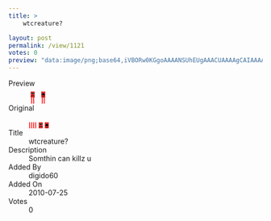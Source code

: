 ```yaml
---
title: >
    wtcreature?

layout: post
permalink: /view/1121
votes: 0
preview: "data:image/png;base64,iVBORw0KGgoAAAANSUhEUgAAACUAAAAgCAIAAAAaMSbnAAAABnRSTlMA/wD/AP5AXyvrAAAAyklEQVRIie2VbQ6DMAiGZemN2K7knTyTciXf/eii/aCVbY0xW0l/lBZ4oBAlYB1OlNuZsM7rvIvzXKTdH7rVMpuCGdwb10ciFVXhkchmFO6NAuaKmvJIBMCE0ZMmjADeRR4kCqz7ytLxOUY2lcWc15e4U/S9/m5eiPRpCBFOtfhMfHHhSx70ryFVhQ15fXmfVbeSkEjYRa8Wefn169DMA/MWRI3mEms1hBm3I0uOLeclRJau4nnZ5n6Zo71RDO6//j/qvM7rvP/hPQEflaouV5TeCQAAAABJRU5ErkJggg=="
---
```

<dl class="side-by-side">
<dt>Preview</dt>
<dd>
    <img class="preview" src="data:image/png;base64,iVBORw0KGgoAAAANSUhEUgAAACUAAAAgCAIAAAAaMSbnAAAABnRSTlMA/wD/AP5AXyvrAAAAyklEQVRIie2VbQ6DMAiGZemN2K7knTyTciXf/eii/aCVbY0xW0l/lBZ4oBAlYB1OlNuZsM7rvIvzXKTdH7rVMpuCGdwb10ciFVXhkchmFO6NAuaKmvJIBMCE0ZMmjADeRR4kCqz7ytLxOUY2lcWc15e4U/S9/m5eiPRpCBFOtfhMfHHhSx70ryFVhQ15fXmfVbeSkEjYRa8Wefn169DMA/MWRI3mEms1hBm3I0uOLeclRJau4nnZ5n6Zo71RDO6//j/qvM7rvP/hPQEflaouV5TeCQAAAABJRU5ErkJggg==">
</dd>
<dt>Original</dt>
<dd>
    <img class="preview" src="data:image/png;base64,iVBORw0KGgoAAAANSUhEUgAAAEAAAAAgCAYAAACinX6EAAAAgUlEQVR42u3WUQqAMAiA4d1pd+pOndYyIkR0D0UPm/8H0gYj0NxWawAAAAAAAADKkd5F4+08elcWX9cvWQB9BOvmLYA+bFJ2vnwHXImedtmexHWs7nlaAF+46TvAx6gDorUlzoCsWCZq3AJlO4AzYLVrMErGfeF0CyRjtgC/wj86ADceb0dNglMoAAAAAElFTkSuQmCC">
</dd>
<dt>Title</dt>
<dd>wtcreature?</dd>
<dt>Description</dt>
<dd>Somthin can killz u</dd>
<dt>Added By</dt>
<dd>digido60</dd>
<dt>Added On</dt>
<dd>2010-07-25</dd>
<dt>Votes</dt>
<dd>0</dd>
</dl>
